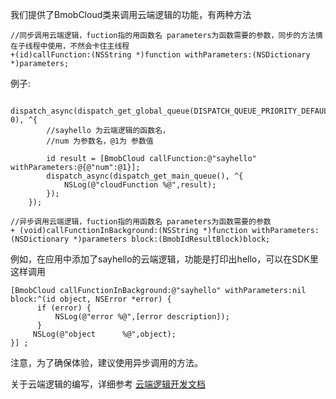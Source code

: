 我们提供了BmobCloud类来调用云端逻辑的功能，有两种方法

```
//同步调用云端逻辑，fuction指的用函数名 parameters为函数需要的参数，同步的方法情在子线程中使用，不然会卡住主线程
+(id)callFunction:(NSString *)function withParameters:(NSDictionary *)parameters;
```

例子:

```
    dispatch_async(dispatch_get_global_queue(DISPATCH_QUEUE_PRIORITY_DEFAULT, 0), ^{
    	//sayhello 为云端逻辑的函数名，
    	//num 为参数名，@1为 参数值
    	
        id result = [BmobCloud callFunction:@"sayhello" withParameters:@{@"num":@1}];
        dispatch_async(dispatch_get_main_queue(), ^{
            NSLog(@"cloudFunction %@",result);
        });
    });
```


```
//异步调用云端逻辑，fuction指的用函数名 parameters为函数需要的参数
+ (void)callFunctionInBackground:(NSString *)function withParameters:(NSDictionary *)parameters block:(BmobIdResultBlock)block;
```

例如，在应用中添加了sayhello的云端逻辑，功能是打印出hello，可以在SDK里这样调用

```
[BmobCloud callFunctionInBackground:@"sayhello" withParameters:nil block:^(id object, NSError *error) {
      if (error) {
          NSLog(@"error %@",[error description]);
      }
     NSLog(@"object      %@",object);
}] ;
```
注意，为了确保体验，建议使用异步调用的方法。

关于云端逻辑的编写，详细参考  [云端逻辑开发文档](http://docs.bmob.cn/cloudcode/developdoc/index.html?menukey=develop_doc&key=develop_cloudcode)





